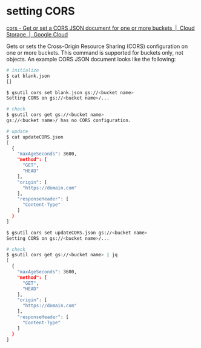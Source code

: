 
# setting CORS

[cors - Get or set a CORS JSON document for one or more buckets  |  Cloud Storage  |  Google Cloud](https://cloud.google.com/storage/docs/gsutil/commands/cors)

Gets or sets the Cross-Origin Resource Sharing (CORS) configuration on one or more buckets. This command is supported for buckets only, not objects. An example CORS JSON document looks like the following:

```bash
# initialize
$ cat blank.json
[]

$ gsutil cors set blank.json gs://<bucket name>
Setting CORS on gs://<bucket name>/...

# check
$ gsutil cors get gs://<bucket name>
gs://<bucket name>/ has no CORS configuration.

# update
$ cat updateCORS.json
[
  {
    "maxAgeSeconds": 3600,
    "method": [
      "GET",
      "HEAD"
    ],
    "origin": [
      "https://domain.com"
    ],
    "responseHeader": [
      "Content-Type"
    ]
  }
]

$ gsutil cors set updateCORS.json gs://<bucket name>
Setting CORS on gs://<bucket name>/...

# check
$ gsutil cors get gs://<bucket name> | jq
[
  {
    "maxAgeSeconds": 3600,
    "method": [
      "GET",
      "HEAD"
    ],
    "origin": [
      "https://domain.com"
    ],
    "responseHeader": [
      "Content-Type"
    ]
  }
]
```
